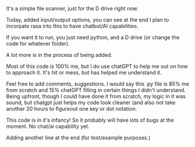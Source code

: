   It's a simple file scanner, just for the D drive right now.

  Today, added input/output options, you can see at the end I plan to incorpate rasa into this to have chatbot/AI capabilities.

  If you want it to run, you just need python, and a D drive (or change the code for whatever folder).

  A lot more is in the process of being added.

  Most of this code is 100% me, but I do use chatGPT to help me out on how to approach it. It's hit or mess, but has helped me understand it.

  Feel free to add comments, suggestions. I would say this .py file is 85% me from scratch and 15% chatGPT filling in certain things I didn't understand.
  Being upfront, though I could have done it from scratch, my logic in it was sound, but chatgpt just helps my code look cleaner (and also not take another 20 hours to figureout 
  one key or dot notation.

This code is in it's infancy! So it probably will have lots of bugs at the moment. No chat/ai capability yet.

Adding another line at the end (for test/example purposes.)